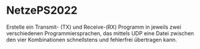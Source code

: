 # NetzePS2022
Erstelle ein Transmit- (TX) und Receive-(RX) Programm in jeweils zwei verschiedenen Programmiersprachen, das mittels UDP eine Datei zwischen den vier Kombinationen schnellstens und fehlerfrei übertragen kann.
